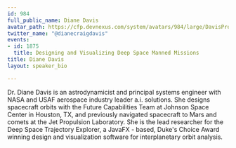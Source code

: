 ```yaml
---
id: 984
full_public_name: Diane Davis
avatar_path: https://cfp.devnexus.com/system/avatars/984/large/DavisProfile.jpg?1510718790
twitter_name: "@dianecraigdavis"
events:
- id: 1875
  title: Designing and Visualizing Deep Space Manned Missions
title: Diane Davis
layout: speaker_bio

---
```

Dr. Diane Davis is an astrodynamicist and principal systems engineer with NASA and USAF aerospace industry leader a.i. solutions. She designs spacecraft orbits with the Future Capabilities Team at Johnson Space Center in Houston, TX, and previously navigated spacecraft to Mars and comets at the Jet Propulsion Laboratory. She is the lead researcher for the Deep Space Trajectory Explorer, a JavaFX - based, Duke's Choice Award winning design and visualization software for interplanetary orbit analysis.
